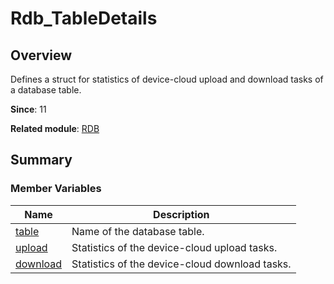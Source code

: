 # Rdb_TableDetails


## Overview

Defines a struct for statistics of device-cloud upload and download tasks of a database table.

**Since**: 11

**Related module**: [RDB](_r_d_b.md)


## Summary


### Member Variables

| Name| Description|
| -------- | -------- |
| [table](_r_d_b.md#table) | Name of the database table.|
| [upload](_r_d_b.md#upload) | Statistics of the device-cloud upload tasks.|
| [download](_r_d_b.md#download) | Statistics of the device-cloud download tasks.|
